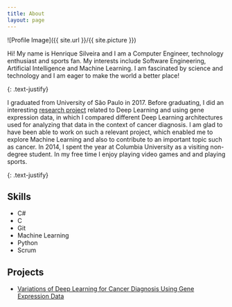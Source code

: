 ```yaml
---
title: About
layout: page
---
```

![Profile Image]({{ site.url }}/{{ site.picture }})

<p>Hi! My name is Henrique Silveira and I am a Computer Engineer, technology enthusiast and sports fan. My interests include Software Engineering, Artificial Intelligence and Machine Learning. I am fascinated by science and technology and I am eager to make the world a better place!
</p>
{: .text-justify}

<p>I graduated from University of São Paulo in 2017. Before graduating, I did an interesting <a href="https://github.com/henrisilver/DeepLearningCancer">research project</a> related to Deep Learning and using gene expression data, in which I compared different Deep Learning architectures used for analyzing that data in the context of cancer diagnosis. I am glad to have been able to work on such a relevant project, which enabled me to explore Machine Learning and also to contribute to an important topic such as cancer. In 2014, I spent the year at Columbia University as a visiting non-degree student. In my free time I enjoy playing video games and and playing sports.</p>
{: .text-justify}

<h2>Skills</h2>

<ul class="skill-list">
	<li>C#</li>
	<li>C</li>
	<li>Git</li>
	<li>Machine Learning</li>
	<li>Python</li>
	<li>Scrum</li>
</ul>

<h2>Projects</h2>

<ul>
	<li><a href="https://github.com/henrisilver/DeepLearningCancer">Variations of Deep Learning for Cancer Diagnosis Using Gene Expression Data</a></li>
</ul>
